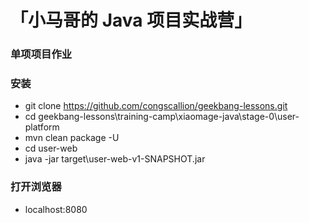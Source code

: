 # 「小马哥的 Java 项目实战营」

### 单项项目作业


### 安装

- git clone https://github.com/congscallion/geekbang-lessons.git
- cd  geekbang-lessons\training-camp\xiaomage-java\stage-0\user-platform
- mvn clean package -U
- cd user-web
- java -jar target\\user-web-v1-SNAPSHOT.jar


### 打开浏览器

- localhost:8080